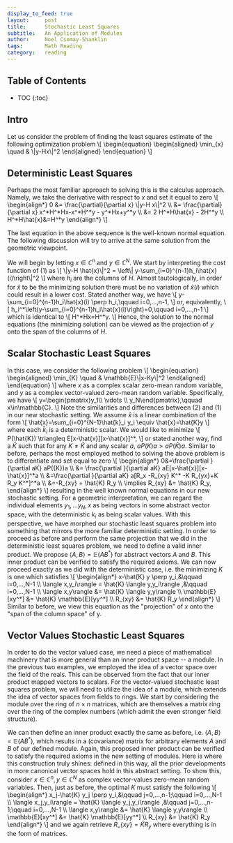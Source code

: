 ```yaml
---
display_to_feed: true
layout:     post
title:		Stochastic Least Squares
subtitle:   An Application of Modules
author:     Noel Csomay-Shanklin
tags: 		Math Reading
category:   reading
---
```

## Table of Contents
* TOC
{:toc}

## Intro
Let us consider the problem of finding the least squares estimate of the following optimization problem
\\[
\begin{equation}
\begin{aligned}
\min_{x} \quad & \\|y-Hx\\|^2
\end{aligned}
\end{equation}
\\]

## Deterministic Least Squares
Perhaps the most familiar approach to solving this is the calculus approach. Namely, we take the derivative with respect to $x$ and set it equal to zero
\\[
\\begin{align\*}
0 &= \\frac{\\partial}{\\partial x} \\|y-H x\\|^2 \\\\ 
&= \\frac{\\partial}{\\partial x} x^\*H^\*Hx-x^\*H^\*y -  y^\*Hx+y^\*y \\\\ 
&= 2 H^\*H\\hat{x} - 2H^\*y \\\\ 
H^\*H\\hat{x}&=H^\*y
\\end{align\*}
\\]

The last equation in the above sequence is the well-known normal equation. The following discussion will try to arrive at the same solution from the geometric viewpoint.

We will begin by letting $x\in\mathbb{C}^n$ and $y\in\mathbb{C}^N$. We start by interpreting the cost function of (1) as
\\[
\\|y-H \\hat{x}\\|^2 = \\left\\| y-\\sum_{i=0}^{n-1}h_i\\hat{x}(i)\\right\\|^2
\\]
where $h_i$ are the columns of $H$. Almost tautologically, in order for $\hat{x}$ to be the minimizing solution there must be no variation of $\hat{x}(i)$ which could result in a lower cost. Stated another way, we have
\\[
y-\\sum_{i=0}^{n-1}h_i\\hat{x}(i) \\perp h_i,\\qquad i=0,...,n-1,
\\]
or, equivalently,
\\[
h_i^\*\\left(y-\\sum_{i=0}^{n-1}h_i\\hat{x}(i)\\right)=0,\\qquad i=0,...,n-1
\\]
which is identical to 
\\[
H^\*Hx=H^\*y.
\\]
Hence, the solution to the normal equations (the minimizing solution) can be viewed as the projection of $y$ onto the span of the columns of $H$.

## Scalar Stochastic Least Squares
In this case, we consider the following problem
\\[
\begin{equation}
\begin{aligned}
\min_{K} \quad & \\mathbb{E}\\|x-Ky\\|^2
\end{aligned}
\end{equation}
\\]
where $x$ as a complex scalar zero-mean random variable, and $y$ as a complex vector-valued zero-mean random variable. Specifically, we have
\\[
y=\\begin{pmatrix}y_1\\\ \\vdots \\\ y_N\\end{pmatrix},\\qquad x\\in\\mathbb{C}.
\\]
Note the similarities and differences between (2) and (1) in our new stochastic setting. We assume $\hat{x}$ is a linear combination of the form
\\[
\\hat{x}=\\sum_{i=0}^{N-1}\\hat{k}_i y_i \\equiv \\hat{x}=\\hat{K}y
\\]
where each $\hat{k}_i$ is a deterministic scalar. We would like to minimize 
\\[
P(\\hat{K}) \\triangleq E[x-\\hat{x}][x-\\hat{x}]^\*,
\\]
or stated another way, find a $\hat{K}$ such that for any $K\ne\hat{K}$ and any scalar $a$, $aP({K})a>aP(\hat{K})a$. Similar to before, perhaps the most employed method to solving the above problem is to differentiate and set equal to zero
\\[
\\begin{align\*}
0&=\\frac{\\partial }{\\partial aK} aP({K})a \\\\ 
&= \\frac{\\partial }{\\partial aK} aE[x-\\hat{x}][x-\\hat{x}]^\*a  \\\\ 
&=\\frac{\\partial }{\\partial aK} a[R_x -R\_\{xy\} K^\* -K R\_\{yx\}+K R_y K^\*]^\*a \\\\ 
&=-R\_\{xy\} + \hat{K} R_y \\\\ 
\\implies R\_\{xy\}  &= \hat{K} R_y,
\\end{align\*}
\\]
resulting in the well known normal equations in our new stochastic setting. For a geometric interpretation, we can regard the individual elements $y_1,...y_N,x$ as being vectors in some abstract vector space, with the deterministic $k_i$ as being scalar values. With this perspective, we have morphed our stochastic least squares problem into something that mirrors the more familiar deterministic setting. In order to proceed as before and perform the same projection that we did in the deterministic least squares problem, we need to define a valid inner product. We propose $\langle A,B \rangle = \mathbb{E}(AB^*)$ for abstract vectors $A$ and $B$. This inner product can be verified to satisfy the required axioms. We can now proceed exactly as we did with the deterministic case, i.e. the minimizing $K$ is one which satisfies
\\[
\\begin{align\*}
x-\\hat{K} y \\perp y_i,&\\qquad i=0,...,N-1 \\\\ 
\\langle x,y_i\\rangle = \\hat{K} \\langle y,y_i\\rangle ,&\\qquad i=0,...,N-1 \\\\ 
\\langle x,y\\rangle &= \\hat{K} \\langle y,y\\rangle \\\\ 
 \\mathbb{E}[xy^\*] &= \\hat{K} \\mathbb{E}[yy^\*] \\\\ 
R\_\{xy\}  &= \\hat{K} R_y
\\end{align\*} 
\\]
Similar to before, we view this equation as the "projection" of $x$ onto the "span of the column space" of y.
## Vector Values Stochastic Least Squares
In order to do the vector valued case, we need a piece of mathematical machinery that is more general than an inner product space -- a module. In the previous two examples, we employed the idea of a vector space over the field of the reals. This can be observed from the fact that our inner product mapped vectors to scalars. For the vector-valued stochastic least squares problem, we will need to utilize the idea of a module, which extends the idea of vector spaces from fields to rings. We start by considering the module over the ring of $n\times n$ matrices, which are themselves a matrix ring over the ring of the complex numbers (which admit the even stronger field structure).

 We can then define an inner product exactly the same as before, i.e. $\langle A,B \rangle = \mathbb{E}(AB^*)$, which results in a (covariance) matrix for arbitrary elements $A$ and $B$ of our defined module. Again, this proposed inner product can be verified to satisfy the required axioms in the new setting of modules. Here is where this construction truly shines: defined in this way, all the prior developments in more canonical vector spaces hold in this abstract setting. To show this, consider $x\in\mathbb{C}^n, y\in\mathbb{C}^N$ as complex vector-values zero-mean random variables. Then, just as before, the optimal $K$ must satisfy the following
\\[
\\begin{align\*}
x_j-\\hat{K} y_j \\perp y_i,&\\qquad j=0,...,n-1;\\qquad i=0,...,N-1 \\\\ 
\\langle x_j,y_i\\rangle = \\hat{K} \\langle y_j,y_i\\rangle ,&\\qquad j=0,...,n-1;\\qquad i=0,...,N-1 \\\\ 
\\langle x,y\\rangle &= \\hat{K} \\langle y,y\\rangle \\\\ 
 \\mathbb{E}[xy^\*] &= \\hat{K} \\mathbb{E}[yy^\*] \\\\ 
R\_\{xy\}  &= \\hat{K} R_y
\\end{align\*} 
\\]
  and we again retrieve $R\_\{xy\}  = \hat{K} R_y$ where everything is in the form of matrices.





